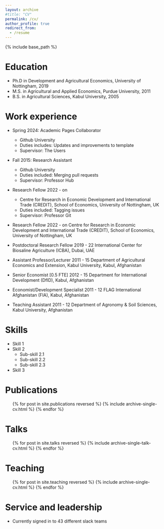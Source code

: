 ```yaml
---
layout: archive
#title: "CV"
permalink: /cv/
author_profile: true
redirect_from:
  - /resume
---
```


{% include base_path %}

Education
======
* Ph.D in Development and Agricultural Economics, University of Nottingham, 2019 
* M.S. in Agricultural and Applied Economics, Purdue University, 2011
* B.S. in Agricultural Sciences, Kabul University, 2005

Work experience
======
* Spring 2024: Academic Pages Collaborator
  * Github University
  * Duties includes: Updates and improvements to template
  * Supervisor: The Users

* Fall 2015: Research Assistant
  * Github University
  * Duties included: Merging pull requests
  * Supervisor: Professor Hub

* Research Fellow 2022 - on
  * Centre for Research in Economic Development and International Trade (CREDIT),
School of Economics, University of Nottingham, UK
  * Duties included: Tagging issues
  * Supervisor: Professor Git
 
* Research Fellow 2022 - on
Centre for Research in Economic Development and International Trade (CREDIT),
School of Economics, University of Nottingham, UK
* Postdoctoral Research Fellow 2019 - 22
International Center for Biosaline Agriculture (ICBA), Dubai, UAE
* Assistant Professor/Lecturer 2011 - 15
Department of Agricultural Economics and Extension, Kabul University, Kabul, Afghanistan
* Senior Economist [0.5 FTE] 2012 - 15
Department for International Development (DfID), Kabul, Afghanistan
* Economist/Development Specialist 2011 - 12
FLAG International Afghanistan (FIA), Kabul, Afghanistan
* Teaching Assistant 2011 - 12
Department of Agronomy & Soil Sciences, Kabul University, Afghanistan
  
Skills
======
* Skill 1
* Skill 2
  * Sub-skill 2.1
  * Sub-skill 2.2
  * Sub-skill 2.3
* Skill 3

Publications
======
  <ul>{% for post in site.publications reversed %}
    {% include archive-single-cv.html %}
  {% endfor %}</ul>
  
Talks
======
  <ul>{% for post in site.talks reversed %}
    {% include archive-single-talk-cv.html  %}
  {% endfor %}</ul>
  
Teaching
======
  <ul>{% for post in site.teaching reversed %}
    {% include archive-single-cv.html %}
  {% endfor %}</ul>
  
Service and leadership
======
* Currently signed in to 43 different slack teams
